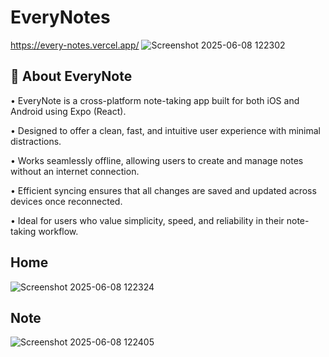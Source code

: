 # EveryNotes

https://every-notes.vercel.app/
![Screenshot 2025-06-08 122302](https://github.com/user-attachments/assets/f5cbbaee-a893-4974-be0a-4d8f741bcaa1)

## 📝 About EveryNote
• EveryNote is a cross-platform note-taking app built for both iOS and Android using Expo (React).

• Designed to offer a clean, fast, and intuitive user experience with minimal distractions.

• Works seamlessly offline, allowing users to create and manage notes without an internet connection.

• Efficient syncing ensures that all changes are saved and updated across devices once reconnected.

• Ideal for users who value simplicity, speed, and reliability in their note-taking workflow.

## Home
![Screenshot 2025-06-08 122324](https://github.com/user-attachments/assets/d6327978-d630-4ff2-9866-31e63de75a2b)

## Note
![Screenshot 2025-06-08 122405](https://github.com/user-attachments/assets/1102591e-2a8f-44ef-b123-5220a07520ee)
